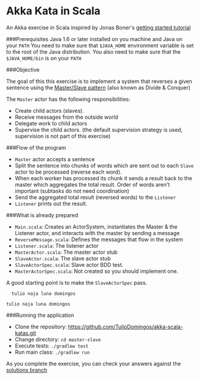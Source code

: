 Akka Kata in Scala
==========
An Akka exercise in Scala inspired by Jonas Boner's [getting started tutorial](http://doc.akka.io/docs/akka/2.0.2/intro/getting-started-first-scala.html)

###Prerequisites
Java 1.6 or later installed on you machine and Java on your `PATH`
You need to make sure that `$JAVA_HOME` environment variable is set to the root of the Java distribution. You also need to make sure that the `$JAVA_HOME/bin` is on your `PATH`

###Objective

The goal of this this exercise is to implement a system that reverses a given sentence using the [Master/Slave pattern](http://www.openloop.com/softwareEngineering/patterns/designPattern/dPattern_MasterSlave.htm) (also known as Divide & Conquer)

The `Master` actor has the following responsibilities: 

- Create child actors (slaves).
- Receive messages from the outside world
- Delegate work to child actors
- Supervise the child actors. (the default supervision strategy is used, supervision is not part of this exercise)

###Flow of the program

- `Master` actor accepts a sentence 
- Split the sentence into chunks of words which are sent out to each `Slave` actor to be processed (reverse each word). 
- When each worker has processed its chunk it sends a result back to the master which aggregates the total result. Order of words aren't important (subtasks do not need coordination)
- Send the aggregated total result (reversed words) to the `Listener`
- `Listener` prints out the result.

###What is already prepared

- `Main.scala`: Creates an ActorSystem, instantiates the Master & the Listener actor, and interacts with the master by sending a message
- `ReverseMessage.scala`: Defines the messages that flow in the system
- `Listener.scala`: The listener actor
- `MasterActor.scala`: The master actor stub
- `SlaveActor.scala`: The slave actor stub
- `SlaveActorSpec.scala`: Slave actor BDD test.
- `MasterActorSpec.scala`: Not created so you should implement one.

A good starting point is to make the `SlaveActorSpec` pass.


      tulio naja luna domingos
      
```
tulio naja luna domingos
```

###Running the application

- Clone the repository: https://github.com/TulioDomingos/akka-scala-katas.git
- Change directory: `cd master-slave`
- Execute tests: `./gradlew test`
- Run main class: `./gradlew run`

As you complete the exercise, you can check your answers against the [solutions branch](https://github.com/TulioDomingos/akka-scala-katas/tree/solution/master-slave)
